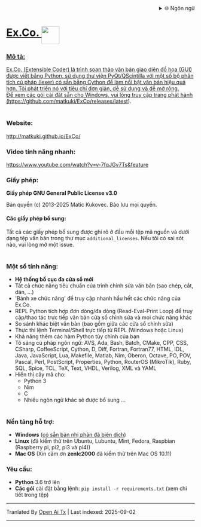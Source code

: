 
<div align="right">
  <details>
    <summary >🌐 Ngôn ngữ</summary>
    <div>
      <div align="center">
        <a href="https://openaitx.github.io/view.html?user=matkuki&project=ExCo&lang=en">English</a>
        | <a href="https://openaitx.github.io/view.html?user=matkuki&project=ExCo&lang=zh-CN">简体中文</a>
        | <a href="https://openaitx.github.io/view.html?user=matkuki&project=ExCo&lang=zh-TW">繁體中文</a>
        | <a href="https://openaitx.github.io/view.html?user=matkuki&project=ExCo&lang=ja">日本語</a>
        | <a href="https://openaitx.github.io/view.html?user=matkuki&project=ExCo&lang=ko">한국어</a>
        | <a href="https://openaitx.github.io/view.html?user=matkuki&project=ExCo&lang=hi">हिन्दी</a>
        | <a href="https://openaitx.github.io/view.html?user=matkuki&project=ExCo&lang=th">ไทย</a>
        | <a href="https://openaitx.github.io/view.html?user=matkuki&project=ExCo&lang=fr">Français</a>
        | <a href="https://openaitx.github.io/view.html?user=matkuki&project=ExCo&lang=de">Deutsch</a>
        | <a href="https://openaitx.github.io/view.html?user=matkuki&project=ExCo&lang=es">Español</a>
        | <a href="https://openaitx.github.io/view.html?user=matkuki&project=ExCo&lang=it">Italiano</a>
        | <a href="https://openaitx.github.io/view.html?user=matkuki&project=ExCo&lang=ru">Русский</a>
        | <a href="https://openaitx.github.io/view.html?user=matkuki&project=ExCo&lang=pt">Português</a>
        | <a href="https://openaitx.github.io/view.html?user=matkuki&project=ExCo&lang=nl">Nederlands</a>
        | <a href="https://openaitx.github.io/view.html?user=matkuki&project=ExCo&lang=pl">Polski</a>
        | <a href="https://openaitx.github.io/view.html?user=matkuki&project=ExCo&lang=ar">العربية</a>
        | <a href="https://openaitx.github.io/view.html?user=matkuki&project=ExCo&lang=fa">فارسی</a>
        | <a href="https://openaitx.github.io/view.html?user=matkuki&project=ExCo&lang=tr">Türkçe</a>
        | <a href="https://openaitx.github.io/view.html?user=matkuki&project=ExCo&lang=vi">Tiếng Việt</a>
        | <a href="https://openaitx.github.io/view.html?user=matkuki&project=ExCo&lang=id">Bahasa Indonesia</a>
        | <a href="https://openaitx.github.io/view.html?user=matkuki&project=ExCo&lang=as">অসমীয়া</
      </div>
    </div>
  </details>
</div>

# Ex&#46;Co&#46; <img src="https://github.com/matkuki/Ex-Co/blob/master/resources/exco-icon.png" align="top" width="48" height="48">
### Mô tả: ###
Ex&#46;Co&#46; (Extensible Coder) là trình soạn thảo văn bản giao diện đồ họa (GUI) được viết bằng Python, sử dụng thư viện PyQt/QScintilla với một số bộ phân tích cú pháp (lexer) có sẵn bằng Cython để làm nổi bật văn bản hiệu quả hơn.
Tôi phát triển nó với tiêu chí đơn giản, dễ sử dụng và dễ mở rộng.<br>
Để xem các gói cài đặt sẵn cho Windows, vui lòng truy cập trang phát hành (https://github.com/matkuki/ExCo/releases/latest).
<br><br>
### Website: ###
http://matkuki.github.io/ExCo/
<br>
### Video tính năng nhanh: ###
https://www.youtube.com/watch?v=v-7fqJGv7Ts&feature

### Giấy phép: ###
__Giấy phép GNU General Public License v3.0__

Bản quyền (c) 2013-2025 Matic Kukovec. Bảo lưu mọi quyền.
  
#### Các giấy phép bổ sung: ####
Tất cả các giấy phép bổ sung được ghi rõ ở đầu mỗi tệp mã nguồn và dưới dạng tệp văn bản trong thư mục ```additional_licenses```. Nếu tôi có sai sót nào, vui lòng mở một issue.
<br><br>

### Một số tính năng: ###
- **Hệ thống bố cục đa cửa sổ mới**
- Tất cả chức năng tiêu chuẩn của trình chỉnh sửa văn bản (sao chép, cắt, dán, ...)
- 'Bánh xe chức năng' để truy cập nhanh hầu hết các chức năng của Ex&#46;Co&#46;
- REPL Python tích hợp đơn dòng/đa dòng (Read-Eval-Print Loop) để truy cập/thao tác trực tiếp văn bản cửa sổ chỉnh sửa và mọi chức năng khác
- So sánh khác biệt văn bản (bao gồm giữa các cửa sổ chỉnh sửa)
- Thực thi lệnh Terminal/Shell trực tiếp từ REPL (Windows hoặc Linux)
- Khả năng thêm các hàm Python tùy chỉnh của bạn
- Tô sáng cú pháp ngôn ngữ: AVS, Ada, Bash, Batch, CMake, CPP, CSS, CSharp, CoffeeScript, Cython, D, Diff, Fortran, Fortran77, HTML, IDL, Java, JavaScript, Lua, Makefile, Matlab, Nim, Oberon, Octave, PO, POV, Pascal, Perl, PostScript, Properties, Python, RouterOS (MikroTik), Ruby, SQL, Spice, TCL, TeX, Text, VHDL, Verilog, XML và YAML
- Hiển thị cây mã cho: 
    - Python 3
    - Nim
    - C
    - Nhiều ngôn ngữ khác sẽ được bổ sung ...
<br><br>

### Nền tảng hỗ trợ: ###
- __Windows__ ([có sẵn bản nhị phân đã biên dịch](https://github.com/matkuki/ExCo/releases))
- __Linux__ (đã kiểm thử trên Ubuntu, Lubuntu, Mint, Fedora, Raspbian (Raspberry pi, pi2, pi3 và pi4))
- __Mac OS__ (Xin cảm ơn __zenlc2000__ đã kiểm thử trên Mac OS 10.11)

### Yêu cầu: ###
- __Python__ 3.6 trở lên
- __Các gói__ cài đặt bằng lệnh: `pip install -r requirements.txt` (xem chi tiết trong tệp)


---

Tranlated By [Open Ai Tx](https://github.com/OpenAiTx/OpenAiTx) | Last indexed: 2025-09-02

---
